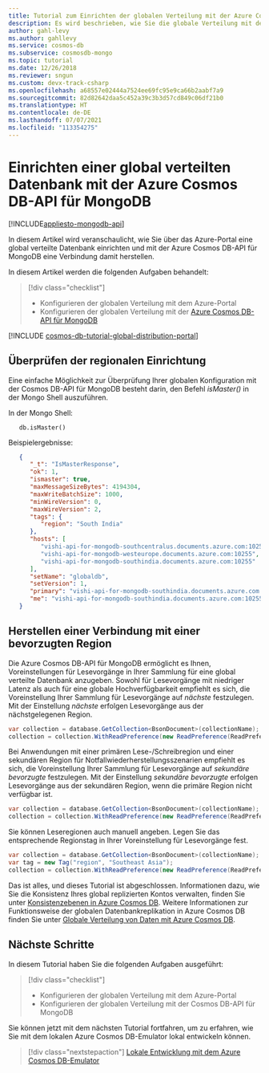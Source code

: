 ```yaml
---
title: Tutorial zum Einrichten der globalen Verteilung mit der Azure Cosmos DB-API für MongoDB
description: Es wird beschrieben, wie Sie die globale Verteilung mit der Azure Cosmos DB-API für MongoDB einrichten.
author: gahl-levy
ms.author: gahllevy
ms.service: cosmos-db
ms.subservice: cosmosdb-mongo
ms.topic: tutorial
ms.date: 12/26/2018
ms.reviewer: sngun
ms.custom: devx-track-csharp
ms.openlocfilehash: a68557e02444a7524ee69fc95e9ca66b2aabf7a9
ms.sourcegitcommit: 82d82642daa5c452a39c3b3d57cd849c06df21b0
ms.translationtype: HT
ms.contentlocale: de-DE
ms.lasthandoff: 07/07/2021
ms.locfileid: "113354275"
---
```

# <a name="set-up-global-distributed-database-using-azure-cosmos-dbs-api-for-mongodb"></a>Einrichten einer global verteilten Datenbank mit der Azure Cosmos DB-API für MongoDB
[!INCLUDE[appliesto-mongodb-api](includes/appliesto-mongodb-api.md)]

In diesem Artikel wird veranschaulicht, wie Sie über das Azure-Portal eine global verteilte Datenbank einrichten und mit der Azure Cosmos DB-API für MongoDB eine Verbindung damit herstellen.

In diesem Artikel werden die folgenden Aufgaben behandelt: 

> [!div class="checklist"]
> * Konfigurieren der globalen Verteilung mit dem Azure-Portal
> * Konfigurieren der globalen Verteilung mit der [Azure Cosmos DB-API für MongoDB](mongodb-introduction.md)

[!INCLUDE [cosmos-db-tutorial-global-distribution-portal](includes/cosmos-db-tutorial-global-distribution-portal.md)]

## <a name="verifying-your-regional-setup"></a>Überprüfen der regionalen Einrichtung 
Eine einfache Möglichkeit zur Überprüfung Ihrer globalen Konfiguration mit der Cosmos DB-API für MongoDB besteht darin, den Befehl *isMaster()* in der Mongo Shell auszuführen.

In der Mongo Shell:

   ```
      db.isMaster()
   ```
   
Beispielergebnisse:

   ```JSON
      {
         "_t": "IsMasterResponse",
         "ok": 1,
         "ismaster": true,
         "maxMessageSizeBytes": 4194304,
         "maxWriteBatchSize": 1000,
         "minWireVersion": 0,
         "maxWireVersion": 2,
         "tags": {
            "region": "South India"
         },
         "hosts": [
            "vishi-api-for-mongodb-southcentralus.documents.azure.com:10255",
            "vishi-api-for-mongodb-westeurope.documents.azure.com:10255",
            "vishi-api-for-mongodb-southindia.documents.azure.com:10255"
         ],
         "setName": "globaldb",
         "setVersion": 1,
         "primary": "vishi-api-for-mongodb-southindia.documents.azure.com:10255",
         "me": "vishi-api-for-mongodb-southindia.documents.azure.com:10255"
      }
   ```

## <a name="connecting-to-a-preferred-region"></a>Herstellen einer Verbindung mit einer bevorzugten Region 

Die Azure Cosmos DB-API für MongoDB ermöglicht es Ihnen, Voreinstellungen für Lesevorgänge in Ihrer Sammlung für eine global verteilte Datenbank anzugeben. Sowohl für Lesevorgänge mit niedriger Latenz als auch für eine globale Hochverfügbarkeit empfiehlt es sich, die Voreinstellung Ihrer Sammlung für Lesevorgänge auf *nächste* festzulegen. Mit der Einstellung *nächste* erfolgen Lesevorgänge aus der nächstgelegenen Region.

```csharp
var collection = database.GetCollection<BsonDocument>(collectionName);
collection = collection.WithReadPreference(new ReadPreference(ReadPreferenceMode.Nearest));
```

Bei Anwendungen mit einer primären Lese-/Schreibregion und einer sekundären Region für Notfallwiederherstellungsszenarien empfiehlt es sich, die Voreinstellung Ihrer Sammlung für Lesevorgänge auf *sekundäre bevorzugte* festzulegen. Mit der Einstellung *sekundäre bevorzugte* erfolgen Lesevorgänge aus der sekundären Region, wenn die primäre Region nicht verfügbar ist.

```csharp
var collection = database.GetCollection<BsonDocument>(collectionName);
collection = collection.WithReadPreference(new ReadPreference(ReadPreferenceMode.SecondaryPreferred));
```

Sie können Leseregionen auch manuell angeben. Legen Sie das entsprechende Regionstag in Ihrer Voreinstellung für Lesevorgänge fest.

```csharp
var collection = database.GetCollection<BsonDocument>(collectionName);
var tag = new Tag("region", "Southeast Asia");
collection = collection.WithReadPreference(new ReadPreference(ReadPreferenceMode.Secondary, new[] { new TagSet(new[] { tag }) }));
```

Das ist alles, und dieses Tutorial ist abgeschlossen. Informationen dazu, wie Sie die Konsistenz Ihres global replizierten Kontos verwalten, finden Sie unter [Konsistenzebenen in Azure Cosmos DB](consistency-levels.md). Weitere Informationen zur Funktionsweise der globalen Datenbankreplikation in Azure Cosmos DB finden Sie unter [Globale Verteilung von Daten mit Azure Cosmos DB](distribute-data-globally.md).

## <a name="next-steps"></a>Nächste Schritte

In diesem Tutorial haben Sie die folgenden Aufgaben ausgeführt:

> [!div class="checklist"]
> * Konfigurieren der globalen Verteilung mit dem Azure-Portal
> * Konfigurieren der globalen Verteilung mit der Cosmos DB-API für MongoDB

Sie können jetzt mit dem nächsten Tutorial fortfahren, um zu erfahren, wie Sie mit dem lokalen Azure Cosmos DB-Emulator lokal entwickeln können.

> [!div class="nextstepaction"]
> [Lokale Entwicklung mit dem Azure Cosmos DB-Emulator](local-emulator.md)
